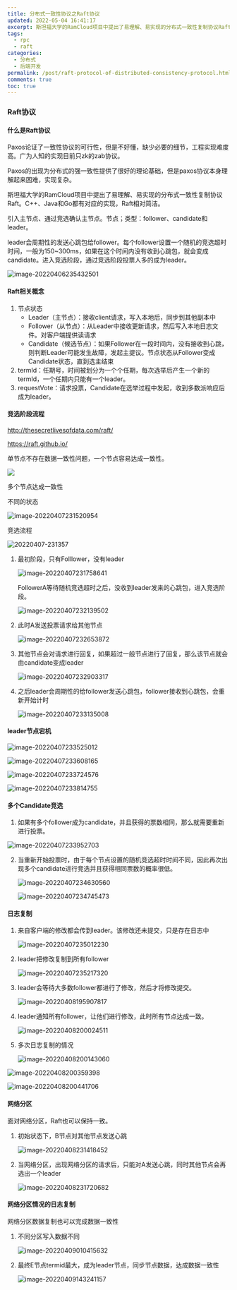```yaml
---
title: 分布式一致性协议之Raft协议
updated: 2022-05-04 16:41:17
excerpt: 斯坦福大学的RamCloud项目中提出了易理解、易实现的分布式一致性复制协议Raft。C++、Java和Go都有对应的实现，Raft相对简洁。引入主节点、通过竞选确认主节点。节点；类型：follower、candidate和leader。
tags:
  - rpc
  - raft
categories:
  - 分布式
  - 后端开发
permalink: /post/raft-protocol-of-distributed-consistency-protocol.html
comments: true
toc: true
---
```

### Raft协议

#### 什么是Raft协议

Paxos论证了一致性协议的可行性，但是不好懂，缺少必要的细节，工程实现难度高。广为人知的实现目前只zk的zab协议。

Paxos的出现为分布式的强一致性提供了很好的理论基础，但是paxos协议本身理解起来困难，实现复杂。

斯坦福大学的RamCloud项目中提出了易理解、易实现的分布式一致性复制协议Raft。C++、Java和Go都有对应的实现，Raft相对简洁。

引入主节点、通过竞选确认主节点。节点；类型：follower、candidate和leader。

leader会周期性的发送心跳包给follower。每个follower设置一个随机的竞选超时时间，一般为150~300ms，如果在这个时间内没有收到心跳包，就会变成candidate。进入竞选阶段，通过竞选阶段投票人多的成为leader。

![image-20220406235432501](https://img1.terwer.space/image-20220406235432501.png)

#### Raft相关概念

1. 节点状态
   - Leader（主节点）：接收client请求，写入本地后，同步到其他副本中
   - Follower（从节点）：从Leader中接收更新请求，然后写入本地日志文件。对客户端提供读请求
   - Candidate（候选节点）：如果Follower在一段时间内，没有接收到心跳，则判断Leader可能发生故障，发起主提议。节点状态从Follower变成Candidate状态，直到选主结束
2. termId：任期号，时间被划分为一个个任期，每次选举后产生一个新的termId，一个任期内只能有一个leader。
3. requestVote：请求投票，Candidate在选举过程中发起，收到多数派响应后成为leader。

#### 竞选阶段流程

http://thesecretlivesofdata.com/raft/

https://raft.github.io/

单节点不存在数据一致性问题，一个节点容易达成一致性。

![](https://img1.terwer.space/20220407-230906.png)

多个节点达成一致性

不同的状态

![image-20220407231520954](https://img1.terwer.space/image-20220407231520954.png)

竞选流程

![20220407-231357](https://img1.terwer.space/20220407-231357.png)

1. 最初阶段，只有Folllower，没有leader

   ![image-20220407231758641](https://img1.terwer.space/image-20220407231758641.png)

   FollowerA等待随机竞选超时之后，没收到leader发来的心跳包，进入竞选阶段。

   ![image-20220407232139502](https://img1.terwer.space/image-20220407232139502.png)

2. 此时A发送投票请求给其他节点

   ![image-20220407232653872](https://img1.terwer.space/image-20220407232653872.png)

3. 其他节点会对请求进行回复，如果超过一般节点进行了回复，那么该节点就会由candidate变成leader

   ![image-20220407232903317](https://img1.terwer.space/image-20220407232903317.png)

4. 之后leader会周期性的给follower发送心跳包，follower接收到心跳包，会重新开始计时

   ![image-20220407233135008](https://img1.terwer.space/image-20220407233135008.png)

#### leader节点宕机

![image-20220407233525012](https://img1.terwer.space/image-20220407233525012.png)



![image-20220407233608165](https://img1.terwer.space/image-20220407233608165.png)



![image-20220407233724576](https://img1.terwer.space/image-20220407233724576.png)



![image-20220407233814755](https://img1.terwer.space/image-20220407233814755.png)

#### 多个Candidate竞选

1. 如果有多个follower成为candidate，并且获得的票数相同，那么就需要重新进行投票。

![image-20220407233952703](https://img1.terwer.space/image-20220407233952703.png)

2. 当重新开始投票时，由于每个节点设置的随机竞选超时时间不同，因此再次出现多个candidate进行竞选并且获得相同票数的概率很低。

   ![image-20220407234630560](https://img1.terwer.space/image-20220407234630560.png)

   ![image-20220407234745473](https://img1.terwer.space/image-20220407234745473.png)

#### 日志复制

1. 来自客户端的修改都会传到leader。该修改还未提交，只是存在日志中

   ![image-20220407235012230](https://img1.terwer.space/image-20220407235012230.png)

2. leader把修改复制到所有follower

   ![image-20220407235217320](https://img1.terwer.space/image-20220407235217320.png)

3. leader会等待大多数follower都进行了修改，然后才将修改提交。

   ![image-20220408195907817](https://img1.terwer.space/image-20220408195907817.png)

4. leader通知所有follower，让他们进行修改，此时所有节点达成一致。

   ![image-20220408200024511](https://img1.terwer.space/image-20220408200024511.png)

5. 多次日志复制的情况

   ![image-20220408200143060](https://img1.terwer.space/image-20220408200143060.png)

![image-20220408200359398](https://img1.terwer.space/image-20220408200359398.png)



![image-20220408200441706](https://img1.terwer.space/image-20220408200441706.png)

#### 网络分区

面对网络分区，Raft也可以保持一致。

1. 初始状态下，B节点对其他节点发送心跳

   ![image-20220408231418452](https://img1.terwer.space/image-20220408231418452.png)

2. 当网络分区，出现网络分区的请求后，只能对A发送心跳，同时其他节点会再选出一个leader

   ![image-20220408231720682](https://img1.terwer.space/image-20220408231720682.png)

#### 网络分区情况的日志复制

网络分区数据复制也可以完成数据一致性

1. 不同分区写入数据不同

   ![image-20220409010415632](https://img1.terwer.space/image-20220409010415632.png)



2. 最终E节点termid最大，成为leader节点，同步节点数据，达成数据一致性

   ![image-20220409143241157](https://img1.terwer.space/image-20220409143241157.png)